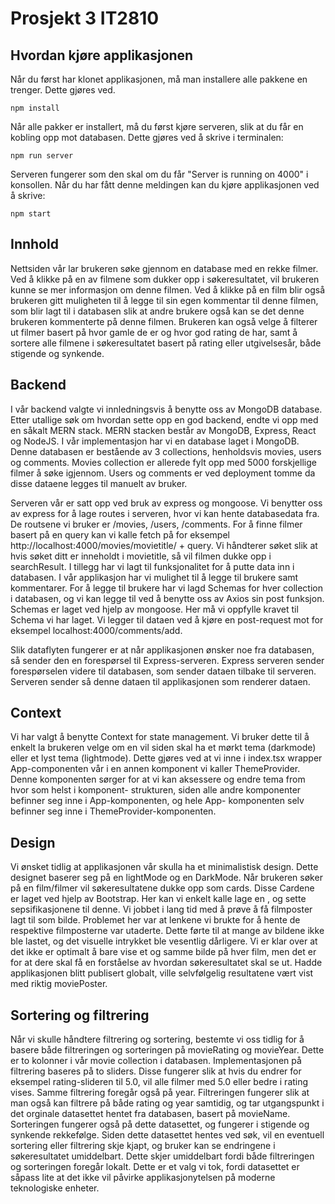 # Prosjekt 3 IT2810

## Hvordan kjøre applikasjonen

Når du først har klonet applikasjonen, må man installere alle pakkene en trenger. Dette gjøres ved.

```
npm install

```

Når alle pakker er installert, må du først kjøre serveren, slik at du får en kobling opp mot databasen.
Dette gjøres ved å skrive i terminalen:

```
npm run server
```

Serveren fungerer som den skal om du får "Server is running on 4000" i konsollen. Når du har fått denne meldingen
kan du kjøre applikasjonen ved å skrive:

```
npm start
```


## Innhold

Nettsiden vår lar brukeren søke gjennom en database med en rekke filmer. Ved å klikke på en av
filmene som dukker opp i søkeresultatet, vil brukeren kunne se mer informasjon om denne filmen.
Ved å klikke på en film blir også brukeren gitt muligheten til å legge til sin egen kommentar til
denne filmen, som blir lagt til i databasen slik at andre brukere også kan se det denne brukeren
kommenterte på denne filmen.
Brukeren kan også velge å filterer ut filmer basert på hvor gamle de er og hvor god rating de har,
samt å sortere alle filmene i søkeresultatet basert på rating eller utgivelsesår, både stigende og
synkende.

## Backend

I vår backend valgte vi innledningsvis å benytte oss av MongoDB database. Etter utallige søk om hvordan
sette opp en god backend, endte vi opp med en såkalt MERN stack. MERN stacken består av MongoDB, Express,
React og NodeJS. I vår implementasjon har vi en database laget i MongoDB. Denne databasen er bestående av
3 collections, henholdsvis movies, users og comments. Movies collection er allerede fylt opp med 5000
forskjellige filmer å søke igjennom. Users og comments er ved deployment tomme da disse dataene legges
til manuelt av bruker. 

Serveren vår er satt opp ved bruk av express og mongoose. Vi benytter oss av express for å lage routes i
serveren, hvor vi kan hente databasedata fra. De routsene vi bruker er /movies,  /users, /comments. For
å finne filmer basert på en query kan vi kalle fetch på for eksempel
http://localhost:4000/movies/movietitle/ + query.
Vi håndterer søket slik at hvis søket ditt er inneholdt i movietitle, så vil filmen dukke opp i searchResult.
I tillegg har vi lagt til funksjonalitet for å putte data inn i databasen. I vår applikasjon har vi mulighet 
til å legge til brukere samt kommentarer. For å legge til brukere har vi lagd Schemas for hver collection i databasen,
og vi kan legge til ved å benytte oss av Axios sin post funksjon. Schemas er laget ved hjelp av mongoose. Her må vi
oppfylle kravet til Schema vi har laget. Vi legger til dataen ved å kjøre en post-request mot for eksempel
localhost:4000/comments/add.

Slik dataflyten fungerer er at når applikasjonen ønsker noe fra databasen, så sender den en forespørsel til
Express-serveren. Express serveren sender forespørselen videre til databasen, som sender dataen tilbake til
serveren. Serveren sender så denne dataen til applikasjonen som renderer dataen.


## Context

Vi har valgt å benytte Context for state management. Vi bruker dette til å enkelt la brukeren velge
om en vil siden skal ha et mørkt tema (darkmode) eller et lyst tema (lightmode). Dette gjøres ved
at vi inne i index.tsx wrapper App-componenten vår i en annen komponent vi kaller ThemeProvider.
Denne komponenten sørger for at vi kan aksessere og endre tema from hvor som helst i komponent-
strukturen, siden alle andre komponenter befinner seg inne i App-komponenten, og hele App-
komponenten selv befinner seg inne i ThemeProvider-komponenten.

## Design

Vi ønsket tidlig at applikasjonen vår skulla ha et minimalistisk design. Dette designet baserer seg på
en lightMode og en DarkMode. Når brukeren søker på en film/filmer vil søkeresultatene dukke opp som cards.
Disse Cardene er laget ved hjelp av Bootstrap. Her kan vi enkelt kalle lage en <Modal>, og sette 
sepsifikasjonene til denne. Vi jobbet i lang tid med å prøve å få filmposter lagt til som bilde.
Problemet her var at lenkene vi brukte for å hente de respektive filmposterne var utaderte. Dette 
førte til at mange av bildene ikke ble lastet, og det visuelle intrykket ble vesentlig dårligere. 
Vi er klar over at det ikke er optimalt å bare vise et og samme bilde på hver film, men det er for 
at dere skal få en forståelse av hvordan søkeresultatet skal se ut. Hadde applikasjonen blitt publisert 
globalt, ville selvfølgelig resultatene vært vist med riktig moviePoster.

## Sortering og filtrering
Når vi skulle håndtere filtrering og sortering, bestemte vi oss tidlig for å basere både filtreringen
og sorteringen på movieRating og movieYear. Dette er to kolonner i vår movie collection i databasen. 
Implementasjonen på filtrering baseres på to sliders. Disse fungerer slik at hvis du endrer for eksempel
rating-slideren til 5.0, vil alle filmer med 5.0 eller bedre i rating vises. Samme filtrering foregår også på year.
Filtreringen fungerer slik at man også kan filtrere på både rating og year samtidig, og tar utgangspunkt i 
det orginale datasettet hentet fra databasen, basert på movieName. Sorteringen fungerer også på dette datasettet, og fungerer 
i stigende og synkende rekkefølge. Siden dette datasettet hentes ved søk, vil en eventuell sortering eller filtrering skje kjapt, og bruker kan se
endringene i søkeresultatet umiddelbart. Dette skjer umiddelbart fordi både filtreringen og sorteringen foregår lokalt.
Dette er et valg vi tok, fordi datasettet er såpass lite at det ikke vil påvirke applikasjonytelsen på moderne teknologiske
enheter. 

